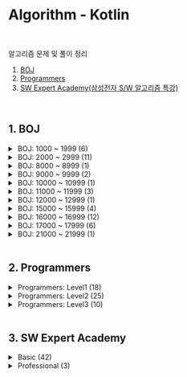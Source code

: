 # Algorithm - Kotlin
<br/>

알고리즘 문제 및 풀이 정리<br/>


1. [BOJ](#1.-boj)
2. [Programmers](#2.-programmers)
3. [SW Expert Academy(삼성전자 S/W 알고리즘 특강)](#3.-SW-Expert-Academy)

<br/>

## 1. BOJ

<details>
<summary>&nbsp;BOJ: 1000 ~ 1999 (6)</summary>
<div markdown="1">
<br/>

| 번호                                         | 제목                       | 유형       | 풀이                                    |
|--------------------------------------------|---------------------------|----------|---------------------------------------|
| [1012](https://www.acmicpc.net/problem/1012) |[유기농 배추](src/boj/dfsBfs/BOJ_1012_OrganicCabbage.kt)| BFS      |
| [1175](https://www.acmicpc.net/problem/1175) |[배달](src/boj/dfsBfs/BOJ_1175_Delivery.kt)| BFS      | [blog](https://jsl663.tistory.com/33) |
| [1260](https://www.acmicpc.net/problem/1260) |[DFS 와 BFS](src/boj/dfsBfs/BOJ_1260_DFSandBFS.kt)| DFS, BFS |
| [1385](https://www.acmicpc.net/problem/1385) |[벌집](src/boj/dfsBfs/BOJ_1385_HoneyComb.kt) | BFS | [blog](https://jsl663.tistory.com/38) |
| [1525](https://www.acmicpc.net/problem/1525) |[퍼즐](src/boj/dfsBfs/BOJ_1525_Puzzle.kt) | BFS      | [blog](https://jsl663.tistory.com/31) |
| [1913](https://www.acmicpc.net/problem/1913) |[달팽이1](src/boj/unsolved/BOJ_1913_Snail.kt)| 구현       |

</div>
</details>


<details>
<summary>&nbsp;BOJ: 2000 ~ 2999 (11)</summary>
<div markdown="1">
<br/>

| 번호                                          | 제목                                                   | 유형    | 풀이  |
|----------------------------------------------|------------------------------------------------------|-------|-----|
| [2178](https://www.acmicpc.net/problem/2178) | [미로 탐색](src/boj/dfsBfs/BOJ_2178_MazeExploration.kt)  | BFS   |
| [2210](https://www.acmicpc.net/submit/2210) | [숫자판 점프](src/boj/bruteForce/BOJ_2210_NumPadJump.kt) | 완전 탐색 |
| [2422](https://www.acmicpc.net/problem/2422) | [한윤정이 이탈리아에 가서 아이스크림을 사먹는데](src/boj/bruteForce/BOJ_2422_ItalyIcecream.kt) | 완전 탐색 |
| [2470](https://www.acmicpc.net/problem/2470) | [두 용액](src/boj/etc/BOJ_2470_TwoSolutions.kt) | 투 포인터 |
| [2529](https://www.acmicpc.net/problem/2529) | [부등호](src/boj/bruteForce/BOJ_2529_InequalitySign.kt) | 완전 탐색 |
| [2606](https://www.acmicpc.net/problem/2606) | [바이러스](src/boj/dfsBfs/BOJ_2606_Virus.kt) | BFS |
| [2667](https://www.acmicpc.net/problem/2667) | [단지 번호 붙이기](src/boj/dfsBfs/BOJ_2667_VillageNumbering.kt) | BFS |
| [2675](https://www.acmicpc.net/problem/2675) | [문자열 반복](src/boj/unsolved/BOJ_2675_StringRepetition.kt) | 구현 |
| [2745](https://www.acmicpc.net/problem/2745) | [진법 변환](src/boj/unsolved/BOJ_2745_BaseConversion.kt) | 구현 |
| [2839](https://www.acmicpc.net/problem/2839) | [설탕 배달](src/boj/dp/BOJ_2839_SugarDelivery.kt) | DP |
| [2902](https://www.acmicpc.net/problem/2902) | [KMP는 왜 KMP일까?](src/boj/etc/BOJ_2902_WhyIsKMPaKMP.kt) | 구현 |

</div>
</details>


<details>
<summary>&nbsp;BOJ: 8000 ~ 8999 (1)</summary>
<div markdown="1">
<br/>

| 번호                                          | 제목                                                   | 유형    | 풀이 |
|----------------------------------------------|------------------------------------------------------|-------|-----|
| [8111](https://www.acmicpc.net/problem/8111) | [0 과 1](src/boj/dfsBfs/BOJ_8111_ZeroAndOne.kt) | BFS |

</div>
</details>


<details>
<summary>&nbsp;BOJ: 9000 ~ 9999 (2)</summary>
<div markdown="1">
<br/>

| 번호                                          | 제목                                                   | 유형   | 풀이 |
|----------------------------------------------|------------------------------------------------------|------|-----|
| [9019](https://www.acmicpc.net/problem/9019) | [DSLR](src/boj/unsolved/BOJ_9019_DSLR.kt) | BFS  |
| [9328](https://www.acmicpc.net/problem/9328) | [열쇠](src/boj/dfsBfs/BOJ_9328_Key.kt) | BFS  |

</div>
</details>


<details>
<summary>&nbsp;BOJ: 10000 ~ 10999 (1)</summary>
<div markdown="1">
<br/>

| 번호                                          | 제목                                                   | 유형   | 풀이 |
|----------------------------------------------|------------------------------------------------------|------|-----|
| [10942](https://www.acmicpc.net/problem/10942) | [팰린드롬?](src/boj/dp/BOJ_10942_Palindrome.kt) | DP |

</div>
</details>


<details>
<summary>&nbsp;BOJ: 11000 ~ 11999 (3)</summary>
<div markdown="1">
<br/>

| 번호                                             | 제목                                                 | 유형  | 풀이 |
|------------------------------------------------|----------------------------------------------------|-----|-----|
| [11005](https://www.acmicpc.net/problem/11005) | [진법 변환2](src/boj/etc/BOJ_11005_BaseConversion2.kt) | 구현  |
| [11048](https://www.acmicpc.net/problem/11048) | [이동하기](src/boj/dp/BOJ_11048_Move.kt)               | DP  |
| [11060](https://www.acmicpc.net/problem/11060) | [점프 점프](src/boj/dp/BOJ_11060_JumpJump.kt)          | DP  |

</div>
</details>


<details>
<summary>&nbsp;BOJ: 12000 ~ 12999 (1)</summary>
<div markdown="1">
<br/>

| 번호                                             | 제목                                                   | 유형    | 풀이 |
|------------------------------------------------|------------------------------------------------------|-------|-----|
| [12851](https://www.acmicpc.net/problem/12851) | [숨바꼭질 2](src/boj/dfsBfs/BOJ_12851_HideAndSeek2.kt) | BFS |

</div>
</details>


<details>
<summary>&nbsp;BOJ: 15000 ~ 15999 (4)</summary>
<div markdown="1">
<br/>

| 번호                                             | 제목                                                   | 유형    | 풀이 |
|------------------------------------------------|------------------------------------------------------|-------|-----|
| [15558](https://www.acmicpc.net/problem/15558) | [점프 게임](src/boj/dfsBfs/BOJ_15558_JumpGame.kt) | BFS |
| [15653](https://www.acmicpc.net/problem/15653) | [구슬 탈출 4](src/boj/dfsBfs/BOJ_15653_MarbleEscape4.kt) | BFS | [blog](https://jsl663.tistory.com/33) |
| [15683](https://www.acmicpc.net/problem/15683) | [감시](src/boj/bruteForce/BOJ_15683_Serveillance.kt) | 완전 탐색 |
| [15686](https://www.acmicpc.net/problem/15686) | [치킨 배달](src/boj/bruteForce/BOJ_15686_ChickenDelivery.kt) | 완전 탐색 |

</div>
</details>


<details>
<summary>&nbsp;BOJ: 16000 ~ 16999 (12)</summary>
<div markdown="1">
<br/>

| 번호                                             | 제목                                                   | 유형    | 풀이                                     |
|------------------------------------------------|------------------------------------------------------|-------|----------------------------------------|
| [16637](https://www.acmicpc.net/problem/16637) | [괄호 추가하기](src/boj/bruteForce/BOJ_16637_AddParentheses.kt) | 완전 탐색 |
| [16920](https://www.acmicpc.net/problem/16920) | [확장 게임](src/boj/dfsBfs/BOJ_16920_ExpansionGame.kt) | BFS | [blog](https://jsl663.tistory.com/35)  |
| [16922](https://www.acmicpc.net/problem/16922) | [로마 숫자 만들기](src/boj/bruteForce/BOJ_16922_MakingRomanNumerals.kt) | 완전 탐색 |
| [16924](https://www.acmicpc.net/problem/16924) | [십자가 찾기](src/boj/bruteForce/BOJ_16924_FindCross.kt) | 완전 탐색 |
| [16936](https://www.acmicpc.net/problem/16936) | [나3곱2](src/boj/bruteForce/BOJ_16936_Division3Multiplication2.kt) | 완전 탐색 |
| [16937](https://www.acmicpc.net/problem/16937) | [두 스티커](src/boj/bruteForce/BOJ_16937_TwoStickers.kt) | 완전 탐색 |
| [16938](https://www.acmicpc.net/problem/16938) | [캠프 준비](src/boj/bruteForce/BOJ_16938_CampReady.kt) | 완전 탐색 |
| [16943](https://www.acmicpc.net/problem/16943) | [숫자 재배치](src/boj/bruteForce/BOJ_16943_NumberReplacement.kt) | 완전 탐색 |
| [16959](https://www.acmicpc.net/problem/16959) | [체스판 여행 1](src/boj/dfsBfs/BOJ_16959_ChessboardTravel1.kt) | BFS | [blog](https://jsl663.tistory.com/40)  |
| [16968](https://www.acmicpc.net/problem/16968) | [차량 번호판1](src/boj/bruteForce/BOJ_16968_LicensePlate1.kt) | 완전 탐색 |
| [16971](https://www.acmicpc.net/problem/16917) | [양념 반 후라이드 반](src/boj/bruteForce/BOJ_16971_HalfSeasonedHalfFried.kt) | 완전 탐색 |
| [16973](https://www.acmicpc.net/problem/16973) | [직사각형 탈출](src/boj/dfsBfs/BOJ_16973_RectangleEscape.kt) | BFS |

</div>
</details>


<details>
<summary>&nbsp;BOJ: 17000 ~ 17999 (6)</summary>
<div markdown="1">
<br/>

| 번호                                             | 제목                                                   | 유형    | 풀이  |
|------------------------------------------------|------------------------------------------------------|-------|-----|
| [17088](https://www.acmicpc.net/problem/17088) | [등차수열 변환](src/boj/bruteForce/BOJ_17088_ArithmeticSequenceTransform.kt) | 완전 탐색 |
| [17089](https://www.acmicpc.net/problem/17089) | [세 친구](src/boj/bruteForce/BOJ_17089_ThreeFriends.kt) | 완전 탐색 |
| [17071](https://www.acmicpc.net/problem/17071) | [숨바꼭질 5](src/boj/dfsBfs/BOJ_17071_HideAndSeek5.kt) | BFS   | [blog](https://jsl663.tistory.com/32) |
| [17135](https://www.acmicpc.net/problem/17135) | [캐슬 디펜스](src/boj/bruteForce/BOJ_17135_CastleDefense.kt) | 완전 탐색 |
| [17281](https://www.acmicpc.net/problem/17281) | [야구](src/boj/bruteForce/BOJ_17281_Baseball.kt) | 완전 탐색 |
| [17406](https://www.acmicpc.net/problem/17406) | [배열 돌리기4](src/boj/bruteForce/BOJ_17406_ArrayRotation4.kt) | 완전 탐색 |

</div>
</details>


<details>
<summary>&nbsp;BOJ: 21000 ~ 21999 (1)</summary>
<div markdown="1">
<br/>

| 번호                                             | 제목                                                   | 유형    | 풀이  |
|------------------------------------------------|------------------------------------------------------|-------|-----|
| [21921](https://www.acmicpc.net/problem/21921) | [블로그](src/boj/etc/BOJ_21921_Blog.kt) | 슬라이딩 윈도우 |

</div>
</details>


<br/>

## 2. Programmers

<details>
<summary>&nbsp;Programmers: Level1 (18)</summary>
<div markdown="1">
<br/>

|  레벨  |제목|유형|
|:----:|----|----|
|  1   |[없는 숫자 더하기](src/programmers/practice/level1/AddMissingNumbers.kt)|
|  1   |[음양 더하기](src/programmers/practice/level1/AddNegativePositiveNumbers.kt)|
|  1   |[부족한 금액 계산하기](src/programmers/practice/level1/CalculateShortfall.kt)|
|  1   |[크레인 인형뽑기 게임](src/programmers/practice/level1/CranePuppetGame.kt)|
|  1   |[내적(Dot product)](src/programmers/practice/level1/DotProduct.kt)|
|  1   |[실패율](src/programmers/practice/level1/FailureRate.kt)|
|  1   |[나머지가 1이 되는 수 찾기](src/programmers/practice/level1/FindRemainderOne.kt)|
|  1   |[신고 결과 받기](src/programmers/practice/level1/GetReportResults.kt)|
|  1   |[체육복](src/programmers/practice/level1/GymSuit.kt)|
|  1   |[K번째 수](src/programmers/practice/level1/KthNumber.kt)|
|  1   |[로또](src/programmers/practice/level1/Lotto.kt)|
|  1   |[최소 직사각형](src/programmers/practice/level1/MinRectangle.kt)|
|  1   |[모의고사](src/programmers/practice/level1/MockExam.kt)|
|  1   |[약수의 갯수와 덧셈](src/programmers/practice/level1/NumberOfDivisorsAndAddition.kt)|
|  1   |[두 개 뽑아서 더하기](src/programmers/practice/level1/TakeTwoNumbersAndSums.kt)|
|  1   |[3진법 뒤집기](src/programmers/practice/level1/TernaryReversed.kt)|
|  1   |[2016년](src/programmers/practice/level1/Year2016.kt)|

</div>
</details>


<details>
<summary>&nbsp;Programmers: Level2 (25)</summary>
<div markdown="1">
<br/>

|레벨|제목|유형|
|:----:|----|----|
|  2   |[양궁 대회](src/programmers/practice/level2/ArcheryCompetition.kt)|
|  2   |[카펫](src/programmers/practice/level2/Carpet.kt)|
|  2   |[거리두기 확인하](src/programmers/practice/level2/CheckSocialDistancing.kt)|
|  2   |[배달](src/programmers/practice/level2/Delivery.kt)|
|  2   |[위장](src/programmers/practice/level2/DisGuise.kt)|
|  2   |[피로도](src/programmers/practice/level2/FatigueLevel.kt)|
|  2   |[소수 찾기](src/programmers/practice/level2/FindPrimeNumber.kt)|
|  2   |[기능 개발](src/programmers/practice/level2/FunctionDevelopment.kt)|
|  2   |[H-Index](src/programmers/practice/level2/H_Index.kt)|
|  2   |[조이스틱](src/programmers/practice/level2/JoyStick.kt)|
|  2   |[K진수에서 소수 갯수 구하기](src/programmers/practice/level2/KdecimalPrimeNumber.kt)|
|  2   |[가장 큰 수](src/programmers/practice/level2/LargestNumber.kt)|
|  2   |[빛의 경로 싸이클](src/programmers/practice/level2/LightPathCycle.kt)|
|  2   |[행렬 테두리 회전하기](src/programmers/practice/level2/MatrixEdgeRotation.kt)|
|  2   |[수식 최대화](src/programmers/practice/level2/MaximizeFormulas.kt)|
|  2   |[괄호 변환](src/programmers/practice/level2/ParenthesisConversion.kt)|
|  2   |[주차 요금 계산](src/programmers/practice/level2/ParkingFeeCalculation.kt)|
|  2   |[멀쩡한 사각형](src/programmers/practice/level2/PlainSquare.kt)|
|  2   |[프린터](src/programmers/practice/level2/Printer.kt)|
|  2   |[괄호 회전하기](src/programmers/practice/level2/RotateParentheses.kt)|
|  2   |[문자열 압축](src/programmers/practice/level2/StringZip.kt)|
|  2   |[타겟 넘버](src/programmers/practice/level2/TargetNumber.kt)|
|  2   |[삼각 달팽이](src/programmers/practice/level2/TriangleSnail.kt)|
|  2   |[다리를 지나는 트럭](src/programmers/practice/level2/TrucksCrossingBridge.kt)|
|  2   |[튜플](src/programmers/practice/level2/Tuple.kt)|

</div>
</details>


<details>
<summary>&nbsp;Programmers: Level3 (10)</summary>
<div markdown="1">
<br/>

|  레벨  |제목|유형|
|:----:|----|----|
|  3   |[베스트 앨범](src/programmers/practice/level3/BestAlbum.kt)|
|  3   |[섬 연결하기](src/programmers/practice/level3/ConnectingIslands.kt)|
|  3   |[디스크 컨트롤러](src/programmers/practice/level3/DiskController.kt)|
|  3   |[이중 우선순위 큐](src/programmers/practice/level3/DualPriorityQueue.kt)|
|  3   |[가장 먼 노드](src/programmers/practice/level3/FarthestNode.kt)|
|  3   |[입국 심사](src/programmers/practice/level3/Immigration.kt)|
|  3   |[네트워크](src/programmers/practice/level3/Network.kt)|
|  3   |[양과 늑대](src/programmers/practice/level3/SheepAndWolf.kt)|
|  3   |[여행 경로](src/programmers/practice/level3/TravelRoute.kt)|
|  3   |[단어 변환](src/programmers/practice/level3/WordConversion.kt)|

</div>
</details>


<br/>

## 3. SW Expert Academy


<details>
<summary>&nbsp;Basic (42)</summary>
<div markdown="1">
<br/>

| 순서  | 제목                                                                           | 유형           |
|:---:|------------------------------------------------------------------------------|--------------|
|  1  | [새로운 불면증 치료법](src/swExpertAcademy/basicLearning/SWEA_P01.java)               | 비트 연산        |
|  2  | [이진수 표현](src/swExpertAcademy/basicLearning/SWEA_P02.java)                    | 비트 연산        |
|  3  | [동아리실 관리하기](src/swExpertAcademy/basicLearning/SWEA_P03.java)                 | 비트 연산        |
|  4  | [기초 Single Linked List 연습](src/swExpertAcademy/basicLearning/SWEA_P04.java)  | 연결 리스트       |
|  5  | [기초 Double Linked List 연습](src/swExpertAcademy/basicLearning/SWEA_P05.java)  | 연결 리스트       |
|  6  | [암호문3](src/swExpertAcademy/basicLearning/SWEA_P05.java)                      | 연결 리스트       |
|  7  | -                                                                            | 연결 리스트       |
|  8  | [수열 편집](src/swExpertAcademy/basicLearning/SWEA_P08.java)                     | 연결 리스트       |
|  9  | [중위 순회](src/swExpertAcademy/basicLearning/SWEA_P09.java)                     | 트리           |
| 10  | [사칙연산 유효성 검사](src/swExpertAcademy/basicLearning/SWEA_P10.java)               | 트리           |
| 11  | [사칙연산](src/swExpertAcademy/basicLearning/SWEA_P11.java)                      | 트리           |
| 12  | [공통조상](src/swExpertAcademy/basicLearning/SWEA_P12.java)                      | 트리           |
| 13  | [Directory](src/swExpertAcademy/basicLearning/SWEA_P13.java)                 | 트리           |
| 14  | [기초 DFS 연습](src/swExpertAcademy/basicLearning/SWEA_P14.java)                 | 그래프          |
| 15  | [기초 BFS 연습](src/swExpertAcademy/basicLearning/SWEA_P15.java)                 | 그래프          |
| 16  | [프로세서 연결하기](src/swExpertAcademy/basicLearning/SWEA_P16.java)                 | 그래프          |
| 17  | [파핑파핑 지뢰찾기](src/swExpertAcademy/basicLearning/SWEA_P17.java)                 | 그래프          |
| 18  | [영준이의 진짜 BFS](src/swExpertAcademy/basicLearning/SWEA_P18.java)               | 그래프          |
| 19  | [최장 공통 부분 수열](src/swExpertAcademy/basicLearning/SWEA_P19.java)               | DP           |
| 20  | [0/1 Knapsack](src/swExpertAcademy/basicLearning/SWEA_P20.java)              | DP           |
| 21  | [스팟마트](src/swExpertAcademy/basicLearning/SWEA_P21.java)                      | DP           |
| 22  | [쉬운 거스름돈](src/swExpertAcademy/basicLearning/SWEA_P22.java)                   | 그리디          |
| 23  | [자기 방으로 돌아가기](src/swExpertAcademy/basicLearning/SWEA_P23.java)               | 그리디          |
| 24  | [최대 상금](src/swExpertAcademy/basicLearning/SWEA_P24.java)                     | 그리디          |
| 25  | [문자열 교집합](src/swExpertAcademy/basicLearning/SWEA_P25.java)                   | 해시           |
| 26  | [[Pro] 단어가 등장하는 횟수](src/swExpertAcademy/basicLearning/SWEA_P26.java)         | 해시           |
| 27  | [은기의 아주 큰 그림](src/swExpertAcademy/basicLearning/SWEA_P27.java)               | 해시           |
| 28  | [연락처 Database](src/swExpertAcademy/basicLearning/SWEA_P28.java)              | 해시           |
| 29  | [메일 서버](src/swExpertAcademy/basicLearning/SWEA_P29.java)                     | 해시           |
| 30  | [문자열 암호화](src/swExpertAcademy/basicLearning/SWEA_P30.java)                   | 해시           |
| 31  | [기초 Partial Sort 연습](src/swExpertAcademy/basicLearning/SWEA_P31.java)        | 힙            |
| 32  | [힙](src/swExpertAcademy/basicLearning/SWEA_P32.java)                         | 힙            |
| 33  | [보급로](src/swExpertAcademy/basicLearning/SWEA_P33.java)                       | 힙            |
| 34  | [중간값 구하기](src/swExpertAcademy/basicLearning/SWEA_P34.java)                   | 힙            |
| 35  | [수 만들기](src/swExpertAcademy/basicLearning/SWEA_P35.java)                     | 힙            |
| 36  | [Social Media](src/swExpertAcademy/basicLearning/SWEA_P36.java)              | 힙            |
| 37  | [염라대왕의 이름 정렬](src/swExpertAcademy/basicLearning/SWEA_P37.java)               | 분할정복         |
| 38  | [사탕 분배](src/swExpertAcademy/basicLearning/SWEA_P38.java)                     | 분할정복         |
| 39  | [[Pro] Inversion Counting](src/swExpertAcademy/basicLearning/SWEA_P39.java)  | 분할정복         |
| 40  | [영어 공부](src/swExpertAcademy/basicLearning/SWEA_P40.java)                     | 이분 탐색        |
| 41  | [촛불 이벤트](src/swExpertAcademy/basicLearning/SWEA_P41.java)                    | 이분 탐색        |
| 42  | [사탕 가방](src/swExpertAcademy/basicLearning/SWEA_P42.java)                     | 이분 탐색        |


</div>
</details>


<details>
<summary>&nbsp;Professional (3)</summary>
<div markdown="1">
<br/>

| 순서  | 제목                                                                                     | 유형                   |
|:---:|----------------------------------------------------------------------------------------|----------------------|
|  1  | -                                                                                      |                      |
|  2  | [[Pro] 긴 사다리 게임](src/swExpertAcademy/practicalTraining/SWEA_PRO_P02_UserSolution.java) | 트리                   |
|  3  | [[Pro] 메모리 시스템](src/swExpertAcademy/practicalTraining/SWEA_PRO_P03_UserSolution.java)  | 트리                   |
|  4  | [[Pro] 계산 게임](src/swExpertAcademy/practicalTraining/SWEA_PRO_P04_UserSolution.java)    | Hash, Sliding Window |

</div>
</details>